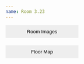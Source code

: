 ```yaml
---
name: Room 3.23
---
```

<div style="margin-bottom: 20px;">
  <button style="background-color: #eee; border: none; padding: 10px; width: 200px; cursor: pointer;" onclick="this.nextElementSibling.classList.toggle('hidden')">Room Images</button>
  <div style="padding: 10px; border: 1px solid #ddd; display: none;" class="hidden">
    <img src="{{ site.baseurl }}/assets/images/rooms/3_23_a.png" alt="3_23_a">
    <img src="{{ site.baseurl }}/assets/images/rooms/3_23_b.png" alt="3_23_b">
  </div>
</div>

<div style="margin-bottom: 20px;">
  <button style="background-color: #eee; border: none; padding: 10px; width: 200px; cursor: pointer;" onclick="this.nextElementSibling.classList.toggle('hidden')">Floor Map</button>
  <div style="padding: 10px; border: 1px solid #ddd; display: none;" class="hidden">
    <img src="{{ site.baseurl }}/assets/images/rooms/floor_3.png" alt="Floor 3">
  </div>
</div>